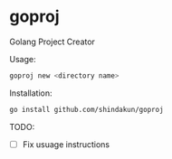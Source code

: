 # goproj

Golang Project Creator

Usage:

```bash
goproj new <directory name>
```

Installation:

```bash
go install github.com/shindakun/goproj
```

TODO:

- [ ] Fix usuage instructions
